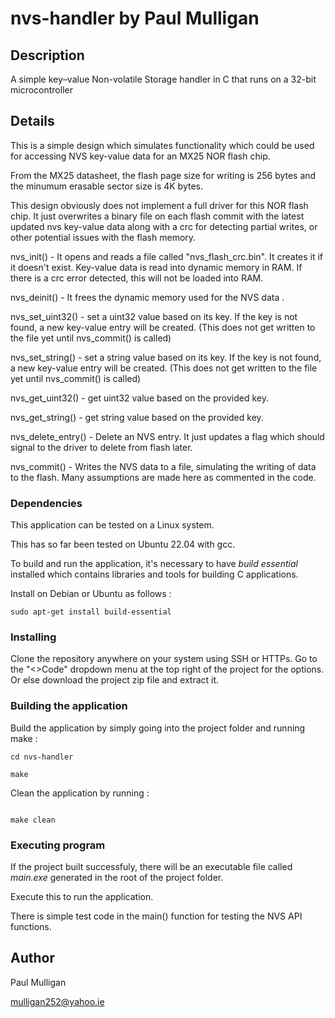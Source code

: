 # nvs-handler by Paul Mulligan

## Description

A simple key–value Non-volatile Storage handler in C that runs on a 32-bit microcontroller

## Details

This is a simple design which simulates functionality which could be used for accessing NVS key-value data for an MX25 NOR flash chip. 

From the MX25 datasheet, the flash page size for writing is 256 bytes and the minumum erasable sector size is 4K bytes. 

This design obviously does not implement a full driver for this NOR flash chip. It just overwrites a binary file on each flash commit with the latest updated nvs key-value data along with a crc for detecting partial writes, or other potential issues with the flash memory. 

nvs_init() - It opens and reads a file called "nvs_flash_crc.bin". It creates it if it doesn't exist. Key-value data is read into dynamic memory in RAM. If there is a crc error detected, this will not be loaded into RAM. 

nvs_deinit() - It frees the dynamic memory used for the NVS data .

nvs_set_uint32() - set a uint32 value based on its key. If the key is not found, a new key-value entry will be created. (This does not get written to the file yet until nvs_commit() is called)

nvs_set_string() - set a string value based on its key. If the key is not found, a new key-value entry will be created. (This does not get written to the file yet until nvs_commit() is called)

nvs_get_uint32() - get uint32 value based on the provided key.

nvs_get_string() - get string value based on the provided key.

nvs_delete_entry() - Delete an NVS entry. It just updates a flag which should signal to the driver to delete from flash later. 

nvs_commit() - Writes the NVS data to a file, simulating the writing of data to the flash. Many assumptions are made here as commented in the code.


### Dependencies

This application can be tested on a Linux system. 

This has so far been tested on Ubuntu 22.04 with gcc. 

To build and run the application, it's necessary to have _build essential_ installed which contains libraries and tools for building C applications. 

Install on Debian or Ubuntu as follows : 

```
sudo apt-get install build-essential

```

### Installing

Clone the repository anywhere on your system using SSH or HTTPs. Go to the "<>Code" dropdown menu at the top right of the project for the options. Or else download the project zip file and extract it.


### Building the application

Build the application by simply going into the project folder and running make :

```
cd nvs-handler

make

```
Clean the application by running :

```

make clean

```

### Executing program

If the project built successfuly, there will be an executable file called _main.exe_ generated in the root of the project folder. 

Execute this to run the application. 

There is simple test code in the main() function for testing the NVS API functions.

## Author

Paul Mulligan

mulligan252@yahoo.ie
